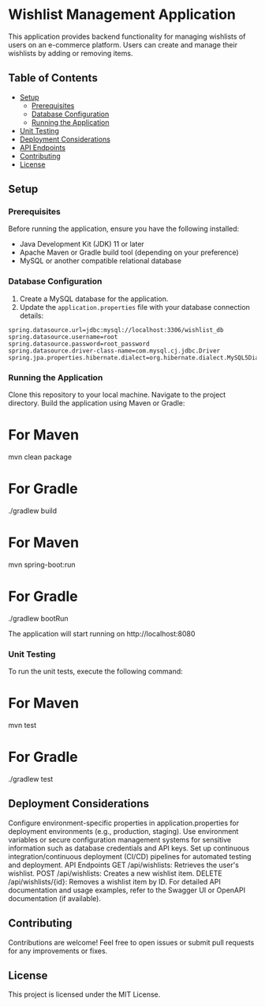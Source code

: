 # Wishlist Management Application

This application provides backend functionality for managing wishlists of users on an e-commerce platform. Users can create and manage their wishlists by adding or removing items.

## Table of Contents

- [Setup](#setup)
  - [Prerequisites](#prerequisites)
  - [Database Configuration](#database-configuration)
  - [Running the Application](#running-the-application)
- [Unit Testing](#unit-testing)
- [Deployment Considerations](#deployment-considerations)
- [API Endpoints](#api-endpoints)
- [Contributing](#contributing)
- [License](#license)

## Setup

### Prerequisites

Before running the application, ensure you have the following installed:

- Java Development Kit (JDK) 11 or later
- Apache Maven or Gradle build tool (depending on your preference)
- MySQL or another compatible relational database

### Database Configuration

1. Create a MySQL database for the application.
2. Update the `application.properties` file with your database connection details:

```properties
spring.datasource.url=jdbc:mysql://localhost:3306/wishlist_db
spring.datasource.username=root
spring.datasource.password=root_password
spring.datasource.driver-class-name=com.mysql.cj.jdbc.Driver
spring.jpa.properties.hibernate.dialect=org.hibernate.dialect.MySQL5Dialect
```
### Running the Application

Clone this repository to your local machine.
Navigate to the project directory.
Build the application using Maven or Gradle:

# For Maven
mvn clean package

# For Gradle
./gradlew build

# For Maven
mvn spring-boot:run

# For Gradle
./gradlew bootRun

The application will start running on http://localhost:8080

### Unit Testing
To run the unit tests, execute the following command:

# For Maven
mvn test

# For Gradle
./gradlew test

## Deployment Considerations
Configure environment-specific properties in application.properties for deployment environments (e.g., production, staging).
Use environment variables or secure configuration management systems for sensitive information such as database credentials and API keys.
Set up continuous integration/continuous deployment (CI/CD) pipelines for automated testing and deployment.
API Endpoints
GET /api/wishlists: Retrieves the user's wishlist.
POST /api/wishlists: Creates a new wishlist item.
DELETE /api/wishlists/{id}: Removes a wishlist item by ID.
For detailed API documentation and usage examples, refer to the Swagger UI or OpenAPI documentation (if available).

## Contributing
Contributions are welcome! Feel free to open issues or submit pull requests for any improvements or fixes.

## License
This project is licensed under the MIT License.
